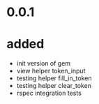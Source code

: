 # 0.0.1
# added
* init version of gem
* view helper token_input
* testing helper fill_in_token
* testing helper clear_token
* rspec integration tests
